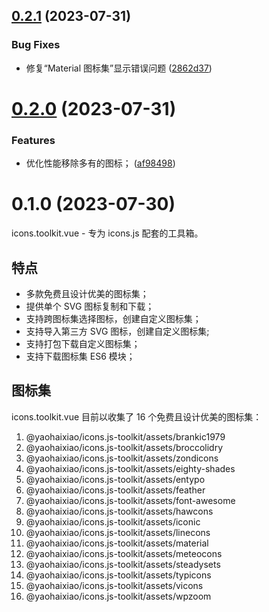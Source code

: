 ## [0.2.1](https://github.com/yaohaixiao/icons.toolkit.vue/compare/0.2.0...0.2.1) (2023-07-31)


### Bug Fixes

* 修复“Material 图标集”显示错误问题 ([2862d37](https://github.com/yaohaixiao/icons.toolkit.vue/commit/2862d37741842f207cf9f5ca2b453fd422ef8726))



# [0.2.0](https://github.com/yaohaixiao/icons.toolkit.vue/compare/0.1.0...0.2.0) (2023-07-31)


### Features

* 优化性能移除多有的图标； ([af98498](https://github.com/yaohaixiao/icons.toolkit.vue/commit/af98498f5be4aafd3617fc086ee863b53f0f4b49))



# 0.1.0 (2023-07-30)


icons.toolkit.vue - 专为 icons.js 配套的工具箱。



## 特点

* 多款免费且设计优美的图标集；
* 提供单个 SVG 图标复制和下载；
* 支持跨图标集选择图标，创建自定义图标集；
* 支持导入第三方 SVG 图标，创建自定义图标集;
* 支持打包下载自定义图标集；
* 支持下载图标集 ES6 模块；



## 图标集

icons.toolkit.vue 目前以收集了 16 个免费且设计优美的图标集：

1. @yaohaixiao/icons.js-toolkit/assets/brankic1979
2. @yaohaixiao/icons.js-toolkit/assets/broccolidry
3. @yaohaixiao/icons.js-toolkit/assets/zondicons
4. @yaohaixiao/icons.js-toolkit/assets/eighty-shades
5. @yaohaixiao/icons.js-toolkit/assets/entypo
6. @yaohaixiao/icons.js-toolkit/assets/feather
7. @yaohaixiao/icons.js-toolkit/assets/font-awesome
8. @yaohaixiao/icons.js-toolkit/assets/hawcons
9. @yaohaixiao/icons.js-toolkit/assets/iconic
10. @yaohaixiao/icons.js-toolkit/assets/linecons
11. @yaohaixiao/icons.js-toolkit/assets/material
12. @yaohaixiao/icons.js-toolkit/assets/meteocons
13. @yaohaixiao/icons.js-toolkit/assets/steadysets
14. @yaohaixiao/icons.js-toolkit/assets/typicons
15. @yaohaixiao/icons.js-toolkit/assets/vicons
16. @yaohaixiao/icons.js-toolkit/assets/wpzoom




